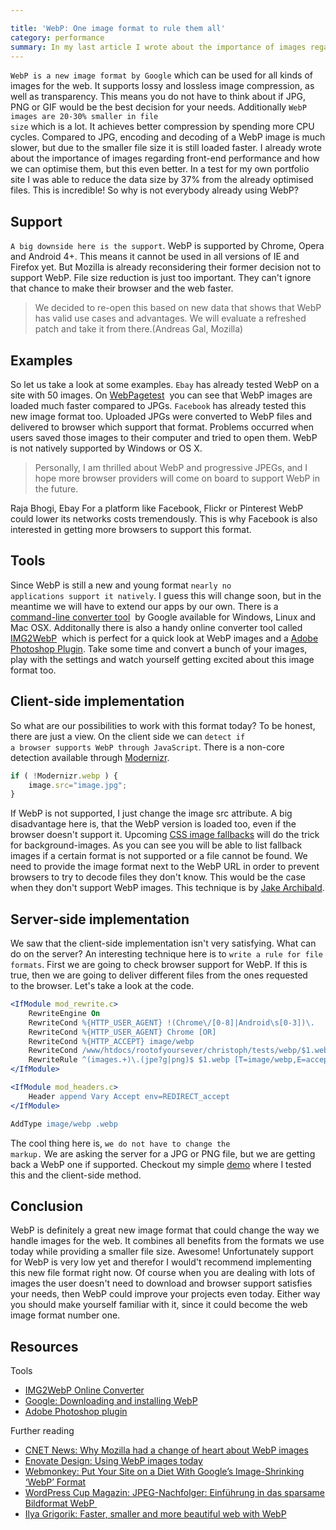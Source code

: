 ```yaml
---

title: 'WebP: One image format to rule them all'
category: performance
summary: In my last article I wrote about the importance of images regarding performance. Hugo Giraudel pointed out, that I forgot to write about the WebP image format and he was right. So I needed to get myself familiar with this format in order to update my article. It turned it was impossible to summarise this amazing topic in a few sentences. This is why I decided to give WebP the attention it deserves and why I wrote this new little article about it.
---
```


<code>WebP is a new image format by Google</code> which can be used for all kinds of images for the web. It supports lossy and lossless image compression, as well as transparency. This means you do not have to think about if JPG, PNG or GIF would be the best decision for your needs. Additionally <code>WebP images are 20-30% smaller in file size</code> which is a lot. It achieves better compression by spending more CPU cycles. Compared to JPG, encoding and decoding of a WebP image is much slower, but due to the smaller file size it is still loaded faster.
I already wrote about the importance of images regarding front-end performance and how we can optimise them, but this even better. In a test for my own portfolio site I was able to reduce the data size by 37% from the already optimised files. This is incredible!
So why is not everybody already using WebP?
<h2>Support</h2>

<code>A big downside here is the support</code>. WebP is supported by Chrome, Opera and Android 4+. This means it cannot be used in all versions of IE and Firefox yet. But Mozilla is already reconsidering their former decision not to support WebP. File size reduction is just too important. They can't ignore that chance to make their browser and the web faster.
<blockquote>We decided to re-open this based on new data that shows that WebP has valid use cases and advantages. We will evaluate a refreshed patch and take it from there.(Andreas Gal, Mozilla)</blockquote>

<h2>Examples</h2>

So let us take a look at some examples. <code>Ebay</code> has already tested WebP on a site with 50 images. On <a title="WebPagetest Ebay" href="http://www.webpagetest.org/video/compare.php?tests=130125_6N_KZA%2C130125_NH_KZ8&amp;thumbSize=200&amp;ival=100&amp;end=full" target="_blank">WebPagetest</a>  you can see that WebP images are loaded much faster compared to JPGs.
<code>Facebook</code> has already tested this new image format too. Uploaded JPGs were converted to WebP files and delivered to browser which support that format. Problems occurred when users saved those images to their computer and tried to open them. WebP is not natively supported by Windows or OS X.
<blockquote>Personally, I am thrilled about WebP and progressive JPEGs, and I hope more browser providers will come on board to support WebP in the future.</blockquote>
<p class="quote-author">Raja Bhogi, Ebay
For a platform like Facebook, Flickr or Pinterest WebP could lower its networks costs tremendously. This is why Facebook is also interested in getting more browsers to support this format.
<h2>Tools</h2>

Since WebP is still a new and young format <code>nearly no applications support it natively</code>. I guess this will change soon, but in the meantime we will have to extend our apps by our own.
There is a <a title="WebP Command-line converter tool" href="https://developers.google.com/speed/webp/download" target="_blank">command-line converter tool</a>  by Google available for Windows, Linux and Mac OSX. Additonally there is also a handy online converter tool called <a title="WebP online converter" href="http://img2webp.net/" target="_blank">IMG2WebP</a>  which is perfect for a quick look at WebP images and a <a title="WebP Adobe Photoshop plugin" href="http://telegraphics.com.au/sw/product/WebPFormat" target="_blank">Adobe Photoshop Plugin</a>. Take some time and convert a bunch of your images, play with the settings and watch yourself getting excited about this image format too.
<h2>Client-side implementation</h2>

So what are our possibilities to work with this format today?
To be honest, there are just a view. On the client side we can <code>detect if a browser supports WebP through JavaScript</code>. There is a non-core detection available through <a title="Modernizr WebP detection" href="http://modernizr.com/download/#-img_webp" target="_blank">Modernizr</a>.

```javascript
if ( !Modernizr.webp ) {
    image.src="image.jpg";
}
```

If WebP is not supported, I just change the image src attribute. A big disadvantage here is, that the WebP version is loaded too, even if the browser doesn't support it.
Upcoming <a title="W3C image fallbacks" href="http://www.w3.org/TR/css4-images/#image-fallbacks" target="_blank">CSS image fallbacks</a> will do the trick for background-images. As you can see you will be able to list fallback images if a certain format is not supported or a file cannot be found.
We need to provide the image format next to the WebP URL in order to prevent browsers to try to decode files they don't know. This would be the case when they don't support WebP images. This technique is by <a title="Jake Archibald WebP CSS background images" href="http://lists.w3.org/Archives/Public/www-style/2013Feb/0352.html" target="_blank">Jake Archibald</a>.
<h2>Server-side implementation</h2>

We saw that the client-side implementation isn't very satisfying. What can do on the server?
An interesting technique here is to <code>write a rule for file formats</code>. First we are going to check browser support for WebP. If this is true, then we are going to deliver different files from the ones requested to the browser. Let's take a look at the code.

```apache
<IfModule mod_rewrite.c>
    RewriteEngine On
    RewriteCond %{HTTP_USER_AGENT} !(Chrome\/[0-8]|Android\s[0-3])\.
    RewriteCond %{HTTP_USER_AGENT} Chrome [OR]
    RewriteCond %{HTTP_ACCEPT} image/webp
    RewriteCond /www/htdocs/rootofyoursever/christoph/tests/webp/$1.webp -f
    RewriteRule ^(images.+)\.(jpe?g|png)$ $1.webp [T=image/webp,E=accept:1]
</IfModule>

<IfModule mod_headers.c>
    Header append Vary Accept env=REDIRECT_accept
</IfModule>

AddType image/webp .webp
```

The cool thing here is, <code>we do not have to change the markup.</code> We are asking the server for a JPG or PNG file, but we are getting back a WebP one if supported. Checkout my simple <a title="WebP demo" href="http://tests.christoph-rumpel.com/webp/serverside/" target="_blank">demo</a> where I tested this and the client-side method.
<h2>Conclusion</h2>

WebP is definitely a great new image format that could change the way we handle images for the web. It combines all benefits from the formats we use today while providing a smaller file size. Awesome!
Unfortunately support for WebP is very low yet and therefor I would't recommend implementing this new file format right now. Of course when you are dealing with lots of images the user doesn't need to download and browser support satisfies your needs, then WebP could improve your projects even today.
Either way you should make yourself familiar with it, since it could become the web image format number one.
<h2>Resources</h3>
Tools
<ul>
<li><a title="IMG2WebP online converter" href="http://img2webp.net/" target="_blank">IMG2WebP Online Converter</a></li>
<li><a title="Google WebP downloads" href="https://developers.google.com/speed/webp/download" target="_blank">Google: Downloading and installing WebP</a></li>
<li><a title="Adobe Photoshop plugin" href="http://telegraphics.com.au/sw/product/WebPFormat" target="_blank">Adobe Photoshop plugin</a></li>
</ul>
Further reading
<ul>
<li><a title="CNET News WebP" href="http://news.cnet.com/8301-1023_3-57578813-93/why-mozilla-had-a-change-of-heart-about-webp-images/" target="_blank">CNET News: Why Mozilla had a change of heart about WebP images</a></li>
<li><a title="Using WebP images today" href="http://www.enov8.co.uk/web-design-blog/2013/05/29/using-webp-images-today/" target="_blank">Enovate Design: Using WebP images today</a></li>
<li><a title="Webmonkey WebP diet" href="http://www.webmonkey.com/2013/03/put-your-site-on-a-diet-with-googles-image-shrinking-webp-format/" target="_blank">Webmonkey: Put Your Site on a Diet With Google’s Image-Shrinking ‘WebP’ Format</a></li>
<li><a title="Cup Magazin WebP" href="http://cup.wpcoder.de/webp-jpeg-alternative/" target="_blank">WordPress Cup Magazin: JPEG-Nachfolger: Einführung in das sparsame Bildformat WebP </a></li>
<li><a title="Ilya Grigorik WebP" href="http://www.igvita.com/2013/03/07/faster-smaller-and-more-beautiful-web-with-webp/" target="_blank">Ilya Grigorik: Faster, smaller and more beautiful web with WebP</a></li>
</ul>
